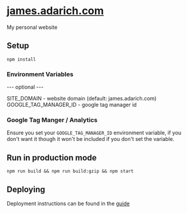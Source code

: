 # [james.adarich.com](https://james.adarich.com/)
My personal website

## Setup

`npm install`

### Environment Variables

--- optional ---

SITE_DOMAIN - website domain (default: james.adarich.com)
GOOGLE_TAG_MANAGER_ID - google tag manager id

### Google Tag Manger / Analytics

Ensure you set your `GOOGLE_TAG_MANAGER_ID` environment variable, if you don't want it though it won't be included if you don't set the variable.

## Run in production mode

`npm run build && npm run build:gzip && npm start`

## Deploying

Deployment instructions can be found in the [guide](DEPLOYMENT.md)
